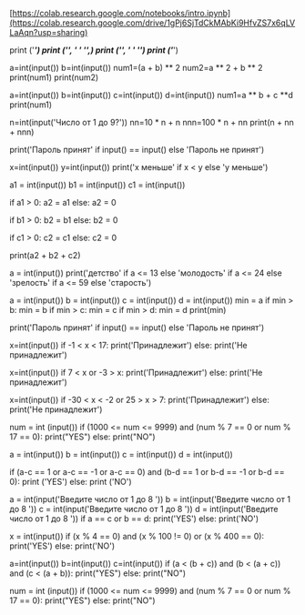 [https://colab.research.google.com/notebooks/intro.ipynb](https://colab.research.google.com/drive/1gPj6SjTdCkMAbKi9HfvZS7x6qLVLaAqn?usp=sharing)

print ('*****************')
print ('*', '              ' '*',)
print ('*', '              ' '*')
print ('*****************')


a=int(input())
b=int(input())
num1=(a + b) ** 2
num2=a ** 2 + b ** 2
print(num1)
print(num2)


a=int(input())
b=int(input())
c=int(input())
d=int(input())
num1=a ** b + c **d
print(num1)


n=int(input('Число от 1 до 9?'))
nn=10 * n + n
nnn=100 * n + nn
print(n + nn + nnn)



print('Пароль принят' if input() == input() else 'Пароль не принят')



x=int(input())
y=int(input())
print('x меньше' if x < y else 'y меньше')


a1 = int(input())
b1 = int(input())
c1 = int(input())
 
if a1 > 0:
    a2 = a1
else:
    a2 = 0
 
if b1 > 0:
    b2 = b1
else:
    b2 = 0
 
if c1 > 0:
    c2 = c1
else:
    c2 = 0
 
print(a2 + b2 + c2)


a = int(input())
print('детство' if a <= 13 else 'молодость' if a <= 24 else 'зрелость' if a <= 59 else 'старость')



a = int(input())
b = int(input())
c = int(input())
d = int(input())
min = a
if min > b:
  min = b
if min > c:
  min = c
if min > d:
  min = d
print(min)


print('Пароль принят' if input() == input() else 'Пароль не принят')

x=int(input())
if -1 < x < 17:
  print('Принадлежит')
else:
  print('Не принадлежит')

x=int(input())
if 7 < x or -3 > x:
  print('Принадлежит')
else:
  print('Не принадлежит')

x=int(input())
if -30 < x < -2 or 25 > x > 7:
  print('Принадлежит')
else:
  print('Не принадлежит')

num = int (input())
if (1000 <= num <= 9999) and (num % 7 == 0 or num % 17 == 0):
  print("YES")
else:
  print("NO")


a = int(input())
b = int(input())
c = int(input())
d = int(input())

if (a-c == 1 or a-c  == -1 or a-c  == 0) and (b-d == 1 or b-d == -1 or b-d == 0):
    print ('YES')
else:
    print ('NO')



a = int(input('Введите число от 1 до 8  '))
b = int(input('Введите число от 1 до 8  '))
c = int(input('Введите число от 1 до 8  '))
d = int(input('Введите число от 1 до 8  '))
if a == c or b == d:
    print('YES')
else:
    print('NO')



x = int(input())
if (x % 4 == 0) and (x % 100 != 0) or (x % 400 == 0):
  print('YES')
else:
  print('NO')


a=int(input())
b=int(input())
c=int(input())
if (a < (b + c)) and (b < (a + c)) and (c < (a + b)):
    print("YES")
else:
    print("NO")


num = int (input())
if (1000 <= num <= 9999) and (num % 7 == 0 or num % 17 == 0):
  print("YES")
else:
  print("NO")





































